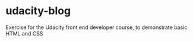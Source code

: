 # udacity-blog
Exercise for the Udacity front end developer course, to demonstrate basic HTML and CSS
